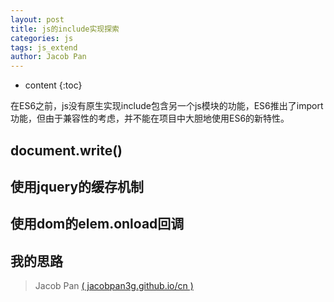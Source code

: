 ```yaml
---
layout: post
title: js的include实现探索
categories: js
tags: js_extend
author: Jacob Pan
---
```


* content
{:toc}


在ES6之前，js没有原生实现include包含另一个js模块的功能，ES6推出了import功能，但由于兼容性的考虑，并不能在项目中大胆地使用ES6的新特性。

## document.write()



## 使用jquery的缓存机制



## 使用dom的elem.onload回调


## 我的思路


> Jacob Pan [( jacobpan3g.github.io/cn )](http://jacobpan3g.github.io/cn)

